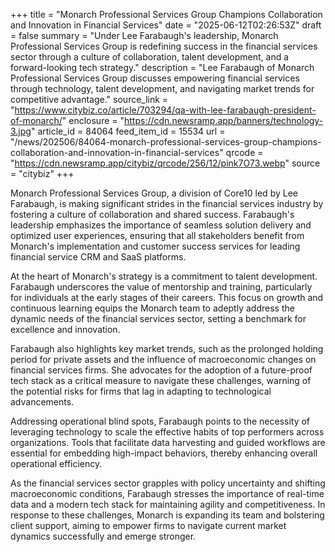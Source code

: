 +++
title = "Monarch Professional Services Group Champions Collaboration and Innovation in Financial Services"
date = "2025-06-12T02:26:53Z"
draft = false
summary = "Under Lee Farabaugh's leadership, Monarch Professional Services Group is redefining success in the financial services sector through a culture of collaboration, talent development, and a forward-looking tech strategy."
description = "Lee Farabaugh of Monarch Professional Services Group discusses empowering financial services through technology, talent development, and navigating market trends for competitive advantage."
source_link = "https://www.citybiz.co/article/703294/qa-with-lee-farabaugh-president-of-monarch/"
enclosure = "https://cdn.newsramp.app/banners/technology-3.jpg"
article_id = 84064
feed_item_id = 15534
url = "/news/202506/84064-monarch-professional-services-group-champions-collaboration-and-innovation-in-financial-services"
qrcode = "https://cdn.newsramp.app/citybiz/qrcode/256/12/pink7O73.webp"
source = "citybiz"
+++

<p>Monarch Professional Services Group, a division of Core10 led by Lee Farabaugh, is making significant strides in the financial services industry by fostering a culture of collaboration and shared success. Farabaugh's leadership emphasizes the importance of seamless solution delivery and optimized user experiences, ensuring that all stakeholders benefit from Monarch's implementation and customer success services for leading financial service CRM and SaaS platforms.</p><p>At the heart of Monarch's strategy is a commitment to talent development. Farabaugh underscores the value of mentorship and training, particularly for individuals at the early stages of their careers. This focus on growth and continuous learning equips the Monarch team to adeptly address the dynamic needs of the financial services sector, setting a benchmark for excellence and innovation.</p><p>Farabaugh also highlights key market trends, such as the prolonged holding period for private assets and the influence of macroeconomic changes on financial services firms. She advocates for the adoption of a future-proof tech stack as a critical measure to navigate these challenges, warning of the potential risks for firms that lag in adapting to technological advancements.</p><p>Addressing operational blind spots, Farabaugh points to the necessity of leveraging technology to scale the effective habits of top performers across organizations. Tools that facilitate data harvesting and guided workflows are essential for embedding high-impact behaviors, thereby enhancing overall operational efficiency.</p><p>As the financial services sector grapples with policy uncertainty and shifting macroeconomic conditions, Farabaugh stresses the importance of real-time data and a modern tech stack for maintaining agility and competitiveness. In response to these challenges, Monarch is expanding its team and bolstering client support, aiming to empower firms to navigate current market dynamics successfully and emerge stronger.</p>
